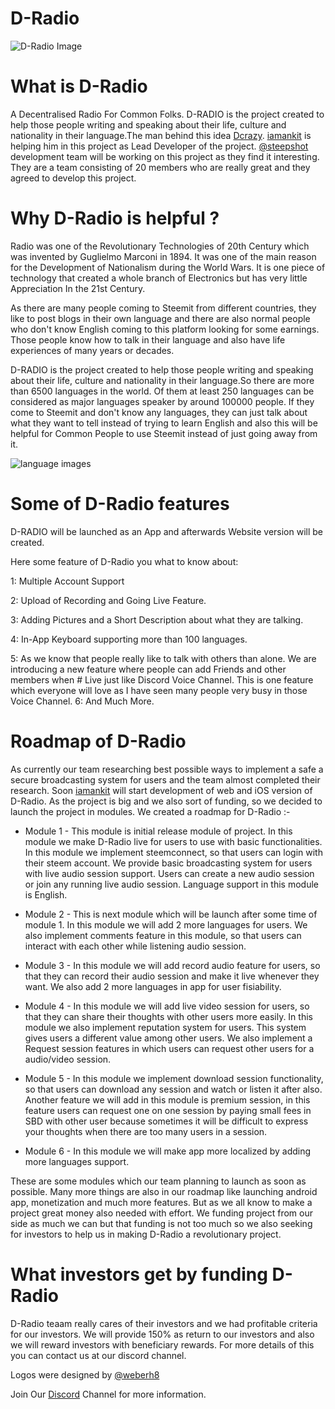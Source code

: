 # D-Radio

![D-Radio Image](https://steemitimages.com/DQmccnVohudERte5C2ww5cbX22fSd8LHDJWcgMbCPiXL7o4/JPEG_20180311_203919.jpg)

# What is D-Radio
A Decentralised Radio For Common Folks. D-RADIO is the project created to help those people writing and speaking about their life, culture and nationality in their language.The man behind this idea [Dcrazy](www.steemit.com/@dcrazy). [iamankit](www.steemit.com/@iamankit) is helping him in this project as Lead Developer of the project. [@steepshot](https://steemit.com/@steepshot) development team will be working on this project as they find it interesting. They are a team consisting of 20 members who are really great and they agreed to develop this project.

# Why D-Radio is helpful ?
Radio was one of the Revolutionary Technologies of 20th Century which was invented by Guglielmo Marconi in 1894. It was one of the main reason for the Development of Nationalism during the World Wars. It is one piece of technology that created a whole branch of Electronics but has very little Appreciation In the 21st Century.

As there are many people coming to Steemit from different countries, they like to post blogs in their own language and there are also normal people who don't know English coming to this platform looking for some earnings. Those people know how to talk in their language and also have life experiences of many years or decades.

D-RADIO is the project created to help those people writing and speaking about their life, culture and nationality in their language.So there are more than 6500 languages in the world. Of them at least 250 languages can be considered as major languages speaker by around 100000 people. If they come to Steemit and don't know any languages, they can just talk about what they want to tell instead of trying to learn English and also this will be helpful for Common People to use Steemit instead of just going away from it.

![language images](https://steemitimages.com/0x0/https://steemitimages.com/DQmVYLvbwJdtHRBXZvXwNUGBaDTULn4BUZCvZ1Px7eCczSg/stock-photo-hello-word-cloud-in-different-languages-of-the-world-background-concept-589140965.jpg)

# Some of D-Radio features
D-RADIO will be launched as an App and afterwards Website version will be created.

Here some feature of D-Radio you what to know about:

1: Multiple Account Support

2: Upload of Recording and Going Live Feature.

3: Adding Pictures and a Short Description about what they are talking.

4: In-App Keyboard supporting more than 100 languages.

5: As we know that people really like to talk with others than alone. We are introducing a new feature where people can add Friends and other members when # Live just like Discord Voice Channel. This is one feature which everyone will love as I have seen many people very busy in those Voice Channel.
6: And Much More.

# Roadmap of D-Radio
As currently our team researching best possible ways to implement a safe a secure broadcasting system for users and the team almost completed their research. Soon [iamankit](www.steemit.com/@iamankit) will start development of web and iOS version of D-Radio. As the project is big and we also sort of funding, so we decided to launch the project in modules. We created a roadmap for D-Radio :-
* Module 1 - This module is initial release module of project. In this module we make D-Radio live for users to use with basic functionalities. In this module we implement steemconnect, so that users can login with their steem account. We provide basic broadcasting system for users with live audio session support. Users can create a new audio session or join any running live audio session. Language support in this module is English.
* Module 2 - This is next module which will be launch after some time of module 1. In this module we will add 2 more languages for users. We also implement comments feature in this module, so that users can interact with each other while listening audio session.
* Module 3 - In this module we will add record audio feature for users, so that they can record their audio session and make it live whenever they want. We also add 2 more languages in app for user fisiability.
* Module 4 - In this module we will add live video session for users, so that they can share their thoughts with other users more easily. In this module we also implement reputation system for users. This system gives users a different value among other users. We also implement a Request session features in which users can request other users for a audio/video session.
* Module 5 - In this module we implement download session functionality, so that users can download any session and watch or listen it after also. Another feature we will add in this module is premium session, in this feature users can request one on one session by paying small fees in SBD with other user because sometimes it will be difficult to express your thoughts when there are too many users in a session.

* Module 6 - In this module we will make app more localized by adding more languages support.

These are some modules which our team planning to launch as soon as possible. Many more things are also in our roadmap like launching android app, monetization and much more features. But as we all know to make a project great money also needed with effort. We funding project from our side as much we can but that funding is not too much so we also seeking for investors to help us in making D-Radio a revolutionary project.

# What investors get by funding D-Radio
D-Radio teaam really cares of their investors and we had profitable criteria for our investors. We will provide 150% as return to our investors and also we will reward investors with beneficiary rewards. For more details of this you can contact us at our discord channel.

Logos were designed by [@weberh8](www.steemit.com/@weberh8)

Join Our [Discord](https://discord.gg/6Yc3RFW) Channel for more information.